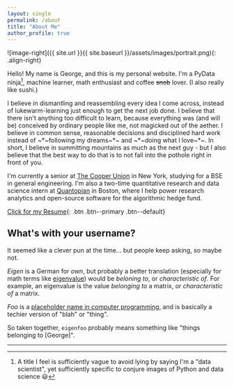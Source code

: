 ```yaml
---
layout: single
permalink: /about
title: "About Me"
author_profile: true
---
```


![image-right]({{ site.url }}{{ site.baseurl }}/assets/images/portrait.png){: .align-right}

Hello! My name is George, and this is my personal website. I'm a PyData
ninja[^1], machine learner, math enthusiast and coffee ~~snob~~ lover. (I also
really like sushi.)

I believe in dismantling and reassembling every idea I come across, instead of
lukewarm-learning just enough to get the next job done. I believe that there
isn't anything too difficult to learn, because everything was (and will be)
conceived by ordinary people like me, not magicked out of the aether. I believe
in common sense, reasonable decisions and disciplined hard work instead of
~*~following my dreams~*~ and ~*~doing what I love~*~. In short, I believe in
summitting mountains as much as the next guy - but I also believe that the best
way to do that is to not fall into the pothole right in front of you.

I'm currently a senior at [The Cooper Union](http://cooper.edu/welcome) in New
York, studying for a BSE in general engineering. I'm also a two-time
quantitative research and data science intern at
[Quantopian](https://www.quantopian.com/) in Boston, where I help power research
analytics and open-source software for the algorithmic hedge fund.

[Click for my Resume](https://github.com/eigenfoo/eigenfoo.xyz/raw/master/assets/documents/resume.pdf){: .btn .btn--primary .btn--default}

## What's with your username?

It seemed like a clever pun at the time... but people keep asking, so maybe not.

_Eigen_ is a German for _own_, but probably a better translation (especially for
math terms like
[eigenvalue](https://en.wikipedia.org/wiki/Eigenvalues_and_eigenvectors)) would
be _beloning to_, or _characteristic of_. For example, an eigenvalue is the
value _belonging to_ a matrix, or _characteristic of_ a matrix.

_Foo_ is a [placeholder name in computer
programming](https://en.wikipedia.org/wiki/Foobar), and is basically a techier
version of "blah" or "thing".

So taken together, `eigenfoo` probably means something like "things
belonging to [George]".

---

[^1]: A title I feel is sufficiently vague to avoid lying by saying I'm a "data scientist", yet sufficiently specific to conjure images of Python and data science :smiley:
